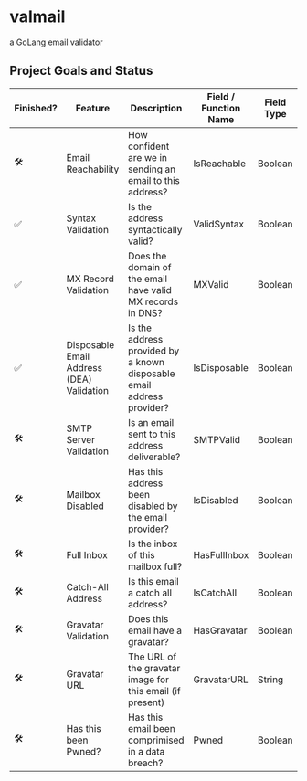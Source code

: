 # valmail
a GoLang email validator

## Project Goals and Status

| Finished? | Feature | Description | Field / Function Name | Field Type |
|---|---|---|---|---|
| 🛠️ | Email Reachability | How confident are we in sending an email to this address? | IsReachable | Boolean |
| ✅ | Syntax Validation | Is the address syntactically valid? | ValidSyntax | Boolean |
| ✅ | MX Record Validation | Does the domain of the email have valid MX records in DNS? | MXValid | Boolean |
| ✅ | Disposable Email Address (DEA) Validation | Is the address provided by a known disposable email address provider? | IsDisposable | Boolean |
| 🛠️ | SMTP Server Validation | Is an email sent to this address deliverable? | SMTPValid | Boolean |
| 🛠️ | Mailbox Disabled | Has this address been disabled by the email provider? | IsDisabled | Boolean |
| 🛠️ | Full Inbox | Is the inbox of this mailbox full? | HasFullInbox | Boolean |
| 🛠️ | Catch-All Address | Is this email a catch all address? | IsCatchAll | Boolean |
| 🛠️ | Gravatar Validation | Does this email have a gravatar? | HasGravatar | Boolean |
| 🛠️ | Gravatar URL | The URL of the gravatar image for this email (if present) | GravatarURL | String |
| 🛠️ | Has this been Pwned? | Has this email been comprimised in a data breach? | Pwned | Boolean |